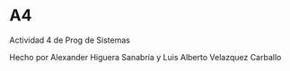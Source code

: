 # A4
Actividad 4 de Prog de Sistemas


Hecho por Alexander Higuera Sanabria y Luis Alberto Velazquez Carballo
